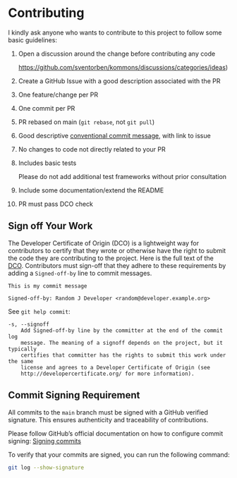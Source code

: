 # Contributing

I kindly ask anyone who wants to contribute to this project to follow some basic guidelines:

1. Open a discussion around the change before contributing any code

   https://github.com/sventorben/kommons/discussions/categories/ideas)
2. Create a GitHub Issue with a good description associated with the PR
4. One feature/change per PR
5. One commit per PR
6. PR rebased on main (`git rebase`, not `git pull`)
7. Good descriptive [conventional commit message](https://www.conventionalcommits.org/en/v1.0.0/), with link to issue
8. No changes to code not directly related to your PR
9. Includes basic tests

   Please do not add additional test frameworks without prior consultation
10. Include some documentation/extend the README
11. PR must pass DCO check

## Sign off Your Work

The Developer Certificate of Origin (DCO) is a lightweight way for contributors to certify that they wrote or otherwise have the right to submit the code they are contributing to the project. Here is the full text of the [DCO](http://developercertificate.org/). Contributors must sign-off that they adhere to these requirements by adding a `Signed-off-by` line to commit messages.

```text
This is my commit message

Signed-off-by: Random J Developer <random@developer.example.org>
```

See `git help commit`:

```text
-s, --signoff
    Add Signed-off-by line by the committer at the end of the commit log
    message. The meaning of a signoff depends on the project, but it typically
    certifies that committer has the rights to submit this work under the same
    license and agrees to a Developer Certificate of Origin (see
    http://developercertificate.org/ for more information).
```

## Commit Signing Requirement
All commits to the `main` branch must be signed with a GitHub verified signature. This ensures authenticity and traceability of contributions.

Please follow GitHub’s official documentation on how to configure commit signing: [Signing commits](https://docs.github.com/en/authentication/managing-commit-signature-verification/signing-commits)

To verify that your commits are signed, you can run the following command:

```sh
git log --show-signature
```
